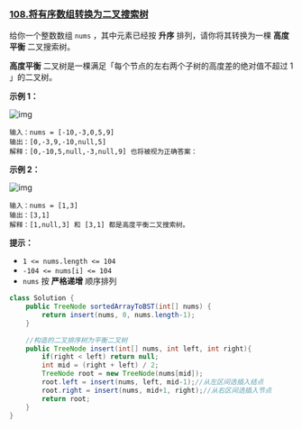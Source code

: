 ### [108.将有序数组转换为二叉搜索树](https://leetcode.cn/problems/convert-sorted-array-to-binary-search-tree/)

给你一个整数数组 `nums` ，其中元素已经按 **升序** 排列，请你将其转换为一棵 **高度平衡** 二叉搜索树。

**高度平衡** 二叉树是一棵满足「每个节点的左右两个子树的高度差的绝对值不超过 1 」的二叉树。

 

**示例 1：**

![img](https://assets.leetcode.com/uploads/2021/02/18/btree1.jpg)

```
输入：nums = [-10,-3,0,5,9]
输出：[0,-3,9,-10,null,5]
解释：[0,-10,5,null,-3,null,9] 也将被视为正确答案：
```

**示例 2：**

![img](https://assets.leetcode.com/uploads/2021/02/18/btree.jpg)

```
输入：nums = [1,3]
输出：[3,1]
解释：[1,null,3] 和 [3,1] 都是高度平衡二叉搜索树。
```

 

**提示：**

- `1 <= nums.length <= 104`
- `-104 <= nums[i] <= 104`
- `nums` 按 **严格递增** 顺序排列



```java
class Solution {
    public TreeNode sortedArrayToBST(int[] nums) {
        return insert(nums, 0, nums.length-1);
    }
	
    //构造的二叉排序树为平衡二叉树
    public TreeNode insert(int[] nums, int left, int right){
        if(right < left) return null;
        int mid = (right + left) / 2;
        TreeNode root = new TreeNode(nums[mid]);
        root.left = insert(nums, left, mid-1);//从左区间选插入结点
        root.right = insert(nums, mid+1, right);//从右区间选插入节点
        return root;
    }
}
```









